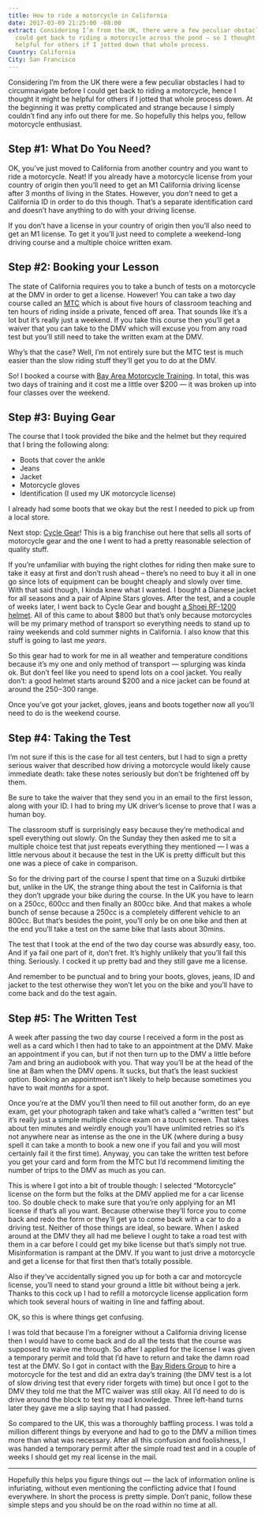 ```yaml
---
title: How to ride a motorcycle in California
date: 2017-03-09 21:25:00 -08:00
extract: Considering I’m from the UK, there were a few peculiar obstacles before I
  could get back to riding a motorcycle across the pond — so I thought it might be
  helpful for others if I jotted down that whole process.
Country: California
City: San Francisco
---
```


Considering I’m from the UK there were a few peculiar obstacles I had to circumnavigate before I could get back to riding a motorcycle, hence I thought it might be helpful for others if I jotted that whole process down. At the beginning it was pretty complicated and strange because I simply couldn’t find any info out there for me. So hopefully this helps you, fellow motorcycle enthusiast.

## Step #1: What Do You Need?

OK, you’ve just moved to California from another country and you want to ride a motorcycle. Neat! If you already have a motorcycle license from your country of origin then you’ll need to get an M1 California driving license after 3 months of living in the States. However, you *don’t* need to get a California ID in order to do this though. That’s a separate identification card and doesn’t have anything to do with your driving license.

If you don’t have a license in your country of origin then you’ll also need to get an M1 license. To get it you’ll just need to complete a weekend-long driving course and a multiple choice written exam.


## Step #2: Booking your Lesson

The state of California requires you to take a bunch of tests on a motorcycle at the DMV in order to get a license. However! You can take a two day course called an [MTC](https://www.chp.ca.gov/programs-services/programs/california-motorcyclist-safety/california-motorcyclist-training) which is about five hours of classroom teaching and ten hours of riding inside a private, fenced off area. That sounds like it’s a lot but it’s really just a weekend. If you take this course then you’ll get a waiver that you can take to the DMV which will excuse you from any road test but you’ll still need to take the written exam at the DMV.

Why’s that the case? Well, I’m not entirely sure but the MTC test is much easier than the slow riding stuff they’ll get you to do at the DMV.

So! I booked a course with [Bay Area Motorcycle Training](http://www.motorcycleschool.com/). In total, this was two days of training and it cost me a little over $200 — it was broken up into four classes over the weekend.


## Step #3: Buying Gear
The course that I took provided the bike and the helmet but they required that I bring the following along: 

- Boots that cover the ankle 
- Jeans 
- Jacket 
- Motorcycle gloves
- Identification (I used my UK motorcycle license)

I already had some boots that we okay but the rest I needed to pick up from a local store.

Next stop: [Cycle Gear](https://www.cyclegear.com/store-location/cycle-gear-san-francisco-california-store-40)! This is a big franchise out here that sells all sorts of motorcycle gear and the one I went to had a pretty reasonable selection of quality stuff. 

If you’re unfamiliar with buying the right clothes for riding then make sure to take it easy at first and don’t rush ahead – there’s no need to buy it all in one go since lots of equipment can be bought cheaply and slowly over time. With that said though, I kinda knew what I wanted. I bought a Dianese jacket for all seasons and a pair of Alpine Stars gloves. After the test, and a couple of weeks later, I went back to Cycle Gear and bought [a Shoei RF-1200 helmet](https://youtu.be/cyFO25x3bLE). All of this came to about $800 but that’s only because motorcycles will be my primary method of transport so everything needs to stand up to rainy weekends and cold summer nights in California. I also know that this stuff is going to last me _years_.

So this gear had to work for me in all weather and temperature conditions because it’s my one and only method of transport — splurging was kinda ok. But don’t feel like you need to spend lots on a cool jacket. You really don’t: a good helmet starts around $200 and a nice jacket can be found at around the $250-$300 range. 

Once you’ve got your jacket, gloves, jeans and boots together now all you’ll need to do is the weekend course.


## Step #4: Taking the Test

I’m not sure if this is the case for all test centers, but I had to sign a pretty serious waiver that described how driving a motorcycle would likely cause immediate death: take these notes seriously but don’t be frightened off by them.

Be sure to take the waiver that they send you in an email to the first lesson, along with your ID. I had to bring my UK driver’s license to prove that I was a human boy.

The classroom stuff is surprisingly easy because they’re methodical and spell everything out slowly. On the Sunday they then asked me to sit a multiple choice test that just repeats everything they mentioned — I was a little nervous about it because the test in the UK is pretty difficult but this one was a piece of cake in comparison.

So for the driving part of the course I spent that time on a Suzuki dirtbike but, unlike in the UK, the strange thing about the test in California is that they don’t upgrade your bike during the course. In the UK you have to learn on a 250cc, 600cc and then finally an 800cc bike. And that makes a whole bunch of sense because a 250cc is a completely different vehicle to an 800cc. But that’s besides the point, you’ll only be on one bike and then at the end you’ll take a test on the same bike that lasts about 30mins.

The test that I took at the end of the two day course was absurdly easy, too. And if ya fail one part of it, don’t fret. It’s highly unlikely that you’ll fail this thing. Seriously. I cocked it up pretty bad and they still gave me a license.

And remember to be punctual and to bring your boots, gloves, jeans, ID and jacket to the test otherwise they won’t let you on the bike and you’ll have to come back and do the test again.


## Step #5: The Written Test

A week after passing the two day course I received a form in the post as well as a card which I then had to take to an appointment at the DMV. Make an appointment if you can, but if not then turn up to the DMV a little before 7am and bring an audiobook with you. That way you’ll be at the head of the line at 8am when the DMV opens. It sucks, but that’s the least suckiest option. Booking an appointment isn’t likely to help because sometimes you have to wait _months_ for a spot.

Once you’re at the DMV you’ll then need to fill out another form, do an eye exam, get your photograph taken and take what’s called a “written test” but it’s really just a simple multiple choice exam on a touch screen. That takes about ten minutes and weirdly enough you’ll have unlimited retries so it’s not anywhere near as intense as the one in the UK (where during a busy spell it can take a month to book a new one if you fail and you will most certainly fail it the first time). Anyway, you can take the written test before you get your card and form from the MTC but I’d recommend limiting the number of trips to the DMV as much as you can. 

This is where I got into a bit of trouble though: I selected “Motorcycle” license on the form but the folks at the DMV applied me for a car license too. So double check to make sure that you’re only applying for an M1 license if that’s all you want. Because otherwise they’ll force you to come back and redo the form or they’ll get ya to come back with a car to do a driving test. Neither of those things are ideal, so beware. When I asked around at the DMV they all had me believe I ought to take a road test with them in a car before I could get my bike license but that’s simply not true. Misinformation is rampant at the DMV. If you want to just drive a motorcycle and get a license for that first then that’s totally possible.

Also if they’ve accidentally signed you up for both a car and motorcycle license, you’ll need to stand your ground a little bit without being a jerk. Thanks to this cock up I had to refill a motorcycle license application form which took several hours of waiting in line and faffing about.

OK, so this is where things get confusing. 

I was told that because I’m a foreigner without a California driving license then I would have to come back and do all the tests that the course was supposed to waive me through. So after I applied for the license I was given a temporary permit and told that I’d have to return and take the damn road test at the DMV. So I got in contact with the [Bay Riders Group](http://bayridersgroup.com/) to hire a motorcycle for the test and did an extra day’s training (the DMV test is a lot of slow driving test that every rider forgets with time) but once I got to the DMV they told me that the MTC waiver was still okay. All I’d need to do is drive around the block to test my road knowledge. Three left-hand turns later they gave me a slip saying that I had passed.

So compared to the UK, this was a thoroughly baffling process. I was told a million different things by everyone and had to go to the DMV a million times more than what was necessary. After all this confusion and foolishness, I was handed a temporary permit after the simple road test and in a couple of weeks I should get my real license in the mail. 

---

Hopefully this helps you figure things out — the lack of information online is infuriating, without even mentioning the conflicting advice that I found everywhere. In short the process is pretty simple. Don’t panic, follow these simple steps and you should be on the road within no time at all.